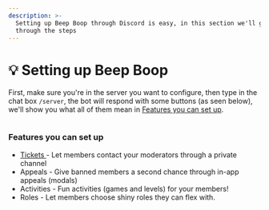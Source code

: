 ```yaml
---
description: >-
  Setting up Beep Boop through Discord is easy, in this section we'll guide you
  through the steps
---
```


# 💡 Setting up Beep Boop

First, make sure you're in the server you want to configure, then type in the chat box `/server`, the bot will respond with some buttons (as seen below), we'll show you what all of them mean in [Features you can set up](setting-up-beep-boop.md#undefined).

<figure><img src="https://turtlepaw.is-from.space/r/Discord_iDHjf8JjNS.png" alt=""><figcaption></figcaption></figure>

### Features you can set up

* [Tickets ](tickets/about.md)- Let members contact your moderators through a private channel
* Appeals - Give banned members a second chance through in-app appeals (modals)
* Activities - Fun activities (games and levels) for your members!
* Roles - Let members choose shiny roles they can flex with.
